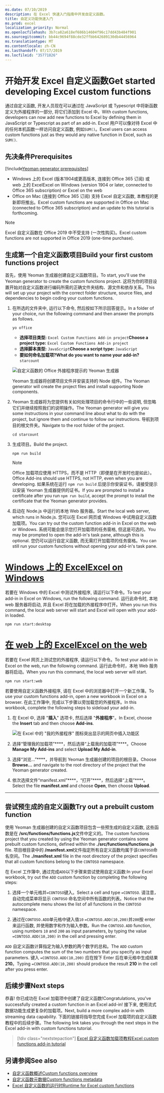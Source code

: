 ```yaml
---
ms.date: 07/10/2019
description: 在 Excel 快速入门指南中开发自定义函数。
title: 自定义功能快速入门
ms.prod: excel
localization_priority: Normal
ms.openlocfilehash: 3b7ca82a618ef686b14604f96c17dd43b484f901
ms.sourcegitcommit: bb44c9694f88cde32ffbb642689130db44456964
ms.translationtype: MT
ms.contentlocale: zh-CN
ms.lasthandoff: 07/17/2019
ms.locfileid: "35771826"
---
```

# <a name="get-started-developing-excel-custom-functions"></a><span data-ttu-id="e7970-103">开始开发 Excel 自定义函数</span><span class="sxs-lookup"><span data-stu-id="e7970-103">Get started developing Excel custom functions</span></span>

<span data-ttu-id="e7970-104">通过自定义函数, 开发人员现在可以通过在 JavaScript 或 Typescript 中将新函数定义为外接程序的一部分, 将它们添加到 Excel 中。</span><span class="sxs-lookup"><span data-stu-id="e7970-104">With custom functions, developers can now add new functions to Excel by defining them in JavaScript or Typescript as part of an add-in.</span></span> <span data-ttu-id="e7970-105">Excel 用户可以像对待 Excel 中的任何本机函数一样访问自定义函数, 例如`SUM()`。</span><span class="sxs-lookup"><span data-stu-id="e7970-105">Excel users can access custom functions just as they would any native function in Excel, such as `SUM()`.</span></span>

## <a name="prerequisites"></a><span data-ttu-id="e7970-106">先决条件</span><span class="sxs-lookup"><span data-stu-id="e7970-106">Prerequisites</span></span>

[!include[Yeoman generator prerequisites](../includes/quickstart-yo-prerequisites.md)]

* <span data-ttu-id="e7970-107">Windows 上的 Excel (版本1904或更高版本, 连接到 Office 365 订阅) 或 web 上的 Excel</span><span class="sxs-lookup"><span data-stu-id="e7970-107">Excel on Windows (version 1904 or later, connected to Office 365 subscription) or Excel on the web</span></span>
* <span data-ttu-id="e7970-108">Office on Mac (连接到 Office 365 订阅) 支持 Excel 自定义函数, 本教程的更新即将推出。</span><span class="sxs-lookup"><span data-stu-id="e7970-108">Excel custom functions are supported in Office on Mac (connected to Office 365 subscription) and an update to this tutorial is forthcoming.</span></span>

>[!NOTE]
><span data-ttu-id="e7970-109">Excel 自定义函数在 Office 2019 中不受支持 (一次性购买)。</span><span class="sxs-lookup"><span data-stu-id="e7970-109">Excel custom functions are not supported in Office 2019 (one-time purchase).</span></span>

## <a name="build-your-first-custom-functions-project"></a><span data-ttu-id="e7970-110">生成第一个自定义函数项目</span><span class="sxs-lookup"><span data-stu-id="e7970-110">Build your first custom functions project</span></span>

<span data-ttu-id="e7970-111">首先，使用 Yeoman 生成器创建自定义函数项目。</span><span class="sxs-lookup"><span data-stu-id="e7970-111">To start, you'll use the Yeoman generator to create the custom functions project.</span></span> <span data-ttu-id="e7970-112">这将为你的项目设置开始对自定义函数进行编码所需的正确文件夹结构、源文件和依存关系。</span><span class="sxs-lookup"><span data-stu-id="e7970-112">This will set up your project with the correct folder structure, source files, and dependencies to begin coding your custom functions.</span></span>

1. <span data-ttu-id="e7970-113">在所选的文件夹中, 运行以下命令, 然后按如下所示回答提示。</span><span class="sxs-lookup"><span data-stu-id="e7970-113">In a folder of your choice, run the following command and then answer the prompts as follows.</span></span>

    ```command&nbsp;line
    yo office
    ```

    - <span data-ttu-id="e7970-114">**选择项目类型:** `Excel Custom Functions Add-in project`</span><span class="sxs-lookup"><span data-stu-id="e7970-114">**Choose a project type:** `Excel Custom Functions Add-in project`</span></span>
    - <span data-ttu-id="e7970-115">**选择脚本类型:** `JavaScript`</span><span class="sxs-lookup"><span data-stu-id="e7970-115">**Choose a script type:** `JavaScript`</span></span>
    - <span data-ttu-id="e7970-116">**要如何命名加载项?**</span><span class="sxs-lookup"><span data-stu-id="e7970-116">**What do you want to name your add-in?**</span></span> `starcount`

    ![自定义函数的 Office 外接程序提示的 Yeoman 生成器](../images/starcountPrompt.png)

    <span data-ttu-id="e7970-118">Yeoman 生成器将创建项目文件并安装支持的 Node 组件。</span><span class="sxs-lookup"><span data-stu-id="e7970-118">The Yeoman generator will create the project files and install supporting Node components.</span></span>

2. <span data-ttu-id="e7970-119">Yeoman 生成器将为您提供有关如何处理项目的命令行中的一些说明, 但忽略它们并继续按照我们的说明操作。</span><span class="sxs-lookup"><span data-stu-id="e7970-119">The Yeoman generator will give you some instructions in your command line about what to do with the project, but ignore them and continue to follow our instructions.</span></span> <span data-ttu-id="e7970-120">导航到项目的根文件夹。</span><span class="sxs-lookup"><span data-stu-id="e7970-120">Navigate to the root folder of the project.</span></span>

    ```command&nbsp;line
    cd starcount
    ```

3. <span data-ttu-id="e7970-121">生成项目。</span><span class="sxs-lookup"><span data-stu-id="e7970-121">Build the project.</span></span> 

    ```command&nbsp;line
    npm run build
    ```

    > [!NOTE]
    > <span data-ttu-id="e7970-122">Office 加载项应使用 HTTPS，而不是 HTTP（即便是在开发时也是如此）。</span><span class="sxs-lookup"><span data-stu-id="e7970-122">Office Add-ins should use HTTPS, not HTTP, even when you are developing.</span></span> <span data-ttu-id="e7970-123">如果系统在运行 `npm run build` 后提示你安装证书，请接受提示以安装 Yeoman 生成器提供的证书。</span><span class="sxs-lookup"><span data-stu-id="e7970-123">If you are prompted to install a certificate after you run `npm run build`, accept the prompt to install the certificate that the Yeoman generator provides.</span></span>

4. <span data-ttu-id="e7970-124">启动在 Node.js 中运行的本地 Web 服务器。</span><span class="sxs-lookup"><span data-stu-id="e7970-124">Start the local web server, which runs in Node.js.</span></span> <span data-ttu-id="e7970-125">您可以在 Excel 网页或 Windows 中试用自定义函数加载项。</span><span class="sxs-lookup"><span data-stu-id="e7970-125">You can try out the custom function add-in in Excel on the web or Windows.</span></span> <span data-ttu-id="e7970-126">系统可能会提示您打开加载项的任务窗格, 但这是可选的。</span><span class="sxs-lookup"><span data-stu-id="e7970-126">You may be prompted to open the add-in's task pane, although this is optional.</span></span> <span data-ttu-id="e7970-127">您仍可以运行自定义函数, 而无需打开加载项的任务窗格。</span><span class="sxs-lookup"><span data-stu-id="e7970-127">You can still run your custom functions without opening your add-in's task pane.</span></span>

# <a name="excel-on-windowstabexcel-windows"></a>[<span data-ttu-id="e7970-128">Windows 上的 Excel</span><span class="sxs-lookup"><span data-stu-id="e7970-128">Excel on Windows</span></span>](#tab/excel-windows)

<span data-ttu-id="e7970-129">若要在 Windows 中的 Excel 中测试外接程序, 请运行以下命令。</span><span class="sxs-lookup"><span data-stu-id="e7970-129">To test your add-in in Excel on Windows, run the following command.</span></span> <span data-ttu-id="e7970-130">运行此命令时, 本地 web 服务器将启动, 并且 Excel 将在加载的外接程序中打开。</span><span class="sxs-lookup"><span data-stu-id="e7970-130">When you run this command, the local web server will start and Excel will open with your add-in loaded.</span></span>

```command&nbsp;line
npm run start:desktop
```

# <a name="excel-on-the-webtabexcel-online"></a>[<span data-ttu-id="e7970-131">在 web 上的 Excel</span><span class="sxs-lookup"><span data-stu-id="e7970-131">Excel on the web</span></span>](#tab/excel-online)

<span data-ttu-id="e7970-132">若要在 Excel 网页上测试您的外接程序, 请运行以下命令。</span><span class="sxs-lookup"><span data-stu-id="e7970-132">To test your add-in in Excel on the web, run the following command.</span></span> <span data-ttu-id="e7970-133">运行此命令时，本地 Web 服务器将启动。</span><span class="sxs-lookup"><span data-stu-id="e7970-133">When you run this command, the local web server will start.</span></span>

```command&nbsp;line
npm run start:web
```

<span data-ttu-id="e7970-134">若要使用自定义函数外接程序, 请在 Excel 中的浏览器中打开一个新工作簿。</span><span class="sxs-lookup"><span data-stu-id="e7970-134">To use your custom functions add-in, open a new workbook in Excel on a browser.</span></span> <span data-ttu-id="e7970-135">在此工作簿中, 完成以下步骤以旁加载您的外接程序。</span><span class="sxs-lookup"><span data-stu-id="e7970-135">In this workbook, complete the following steps to sideload your add-in.</span></span>

1. <span data-ttu-id="e7970-136">在 Excel 中, 选择 "**插入**" 选项卡, 然后选择 "**外接程序**"。</span><span class="sxs-lookup"><span data-stu-id="e7970-136">In Excel, choose the **Insert** tab and then choose **Add-ins**.</span></span>

   ![在 Excel 中的 "我的外接程序" 图标突出显示的网页中插入功能区](../images/excel-cf-online-register-add-in-1.png)
   
2. <span data-ttu-id="e7970-138">选择“管理我的加载项”\*\*\*\*，然后选择“上载我的加载项”\*\*\*\*。</span><span class="sxs-lookup"><span data-stu-id="e7970-138">Choose **Manage My Add-ins** and select **Upload My Add-in**.</span></span>

3. <span data-ttu-id="e7970-139">选择“浏览...”\*\*\*\*，并导航到 Yeoman 生成器创建的项目的根目录。</span><span class="sxs-lookup"><span data-stu-id="e7970-139">Choose **Browse...** and navigate to the root directory of the project that the Yeoman generator created.</span></span>

4. <span data-ttu-id="e7970-140">依次选择文件“manifest.xml”\*\*\*\*，“打开”\*\*\*\*，然后选择“上载”\*\*\*\*。</span><span class="sxs-lookup"><span data-stu-id="e7970-140">Select the file **manifest.xml** and choose **Open**, then choose **Upload**.</span></span>

---

## <a name="try-out-a-prebuilt-custom-function"></a><span data-ttu-id="e7970-141">尝试预生成的自定义函数</span><span class="sxs-lookup"><span data-stu-id="e7970-141">Try out a prebuilt custom function</span></span>

<span data-ttu-id="e7970-142">使用 Yeoman 生成器创建的自定义函数项目包含一些预生成的自定义函数, 这些函数是在 **/src/functions/functions.js**文件中定义的。</span><span class="sxs-lookup"><span data-stu-id="e7970-142">The custom functions project that you created by using the Yeoman generator contains some prebuilt custom functions, defined within the **./src/functions/functions.js** file.</span></span> <span data-ttu-id="e7970-143">项目根目录中的 **/manifest.xml**文件指定所有自定义函数均属于该`CONTOSO`命名空间。</span><span class="sxs-lookup"><span data-stu-id="e7970-143">The **./manifest.xml** file in the root directory of the project specifies that all custom functions belong to the `CONTOSO` namespace.</span></span>

<span data-ttu-id="e7970-144">在 Excel 工作簿中, 通过完成`ADD`以下步骤来尝试使用自定义函数:</span><span class="sxs-lookup"><span data-stu-id="e7970-144">In your Excel workbook, try out the `ADD` custom function by completing the following steps:</span></span>

1. <span data-ttu-id="e7970-145">选择一个单元格并`=CONTOSO`键入。</span><span class="sxs-lookup"><span data-stu-id="e7970-145">Select a cell and type `=CONTOSO`.</span></span> <span data-ttu-id="e7970-146">请注意，自动完成菜单将显示 `CONTOSO` 命名空间中所有函数的列表。</span><span class="sxs-lookup"><span data-stu-id="e7970-146">Notice that the autocomplete menu shows the list of all functions in the `CONTOSO` namespace.</span></span>

2. <span data-ttu-id="e7970-147">通过在`CONTOSO.ADD`单元格中键入值`10` `=CONTOSO.ADD(10,200)`并`200`按 enter 来运行函数, 并使用数字和作为输入参数。</span><span class="sxs-lookup"><span data-stu-id="e7970-147">Run the `CONTOSO.ADD` function, using numbers `10` and `200` as input parameters, by typing the value `=CONTOSO.ADD(10,200)` in the cell and pressing enter.</span></span>

<span data-ttu-id="e7970-148">`ADD` 自定义函数计算指定为输入参数的两个数字的总和。</span><span class="sxs-lookup"><span data-stu-id="e7970-148">The `ADD` custom function computes the sum of the two numbers that you specify as input parameters.</span></span> <span data-ttu-id="e7970-149">键入 `=CONTOSO.ADD(10,200)` 应在按下 Enter 后在单元格中生成结果 **210**。</span><span class="sxs-lookup"><span data-stu-id="e7970-149">Typing `=CONTOSO.ADD(10,200)` should produce the result **210** in the cell after you press enter.</span></span>

## <a name="next-steps"></a><span data-ttu-id="e7970-150">后续步骤</span><span class="sxs-lookup"><span data-stu-id="e7970-150">Next steps</span></span>

<span data-ttu-id="e7970-151">恭喜! 你已成功在 Excel 加载项中创建了自定义函数!</span><span class="sxs-lookup"><span data-stu-id="e7970-151">Congratulations, you've successfully created a custom function in an Excel add-in!</span></span> <span data-ttu-id="e7970-152">接下来, 使用流式数据功能生成更复杂的加载项。</span><span class="sxs-lookup"><span data-stu-id="e7970-152">Next, build a more complex add-in with streaming data capability.</span></span> <span data-ttu-id="e7970-153">下面的链接将指导您完成 Excel 加载项的自定义函数教程中的后续步骤。</span><span class="sxs-lookup"><span data-stu-id="e7970-153">The following link takes you through the next steps in the Excel add-in with custom functions tutorial.</span></span>

> [!div class="nextstepaction"]
> [<span data-ttu-id="e7970-154">Excel 自定义函数加载项教程</span><span class="sxs-lookup"><span data-stu-id="e7970-154">Excel custom functions add-in tutorial</span></span>](../tutorials/excel-tutorial-create-custom-functions.md#create-a-custom-function-that-requests-data-from-the-web
)

## <a name="see-also"></a><span data-ttu-id="e7970-155">另请参阅</span><span class="sxs-lookup"><span data-stu-id="e7970-155">See also</span></span>

* [<span data-ttu-id="e7970-156">自定义函数概述</span><span class="sxs-lookup"><span data-stu-id="e7970-156">Custom functions overview</span></span>](../excel/custom-functions-overview.md)
* [<span data-ttu-id="e7970-157">自定义函数元数据</span><span class="sxs-lookup"><span data-stu-id="e7970-157">Custom functions metadata</span></span>](../excel/custom-functions-json.md)
* [<span data-ttu-id="e7970-158">Excel 自定义函数的运行时</span><span class="sxs-lookup"><span data-stu-id="e7970-158">Runtime for Excel custom functions</span></span>](../excel/custom-functions-runtime.md)
